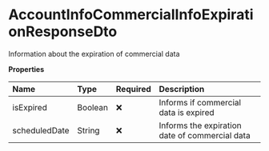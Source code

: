 # AccountInfoCommercialInfoExpirationResponseDto

Information about the expiration of commercial data

**Properties**

| Name          | Type    | Required | Description                                    |
| :------------ | :------ | :------- | :--------------------------------------------- |
| isExpired     | Boolean | ❌       | Informs if commercial data is expired          |
| scheduledDate | String  | ❌       | Informs the expiration date of commercial data |

<!-- This file was generated by liblab | https://liblab.com/ -->

